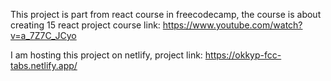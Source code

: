 This project is part from react course in freecodecamp, the course is about creating 15 react project course link: https://www.youtube.com/watch?v=a_7Z7C_JCyo

I am hosting this project on netlify, project link: https://okkyp-fcc-tabs.netlify.app/
